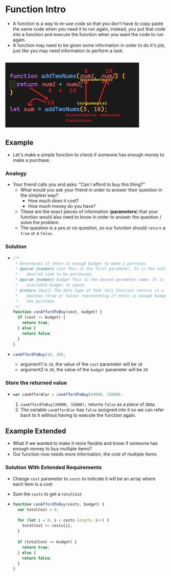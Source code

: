 # Function Intro

- A function is a way to re-use code so that you don't have to copy paste the same code when you need it to run again, instead, you put that code into a function and execute the function when you want the code to run again.
- A function may need to be given some information in order to do it's job, just like you may need information to perform a task.

## ![function-intro.png](./function-intro.png)

## Example

- Let's make a simple function to check if someone has enough money to make a purchase.

### Analogy

- Your friend calls you and asks: "Can I afford to buy this thing?"
  - What would you ask your friend in order to answer their question in the simplest way?
    - How much does it cost?
    - How much money do you have?
  - These are the exact pieces of information (**parameters**) that your function would also need to know in order to answer the question / solve the problem.
  - The question is a yes or no question, so our function should `return` a `true` or a `false`.

### Solution

- ```js
  /**
   * Determines if there is enough budget to make a purchase.
   * @param {number} cost This is the first parameter. It is the cost of the
   *    desired item to be purchased.
   * @param {number} budget This is the second parameter name. It is the
   *    available budget to spend.
   * @return {bool} The data type of that this function returns is a
   *    boolean (true or false) representing if there is enough budget to make
   *    the purchase.
   */
  function canAffordToBuy(cost, budget) {
    if (cost <= budget) {
      return true;
    } else {
      return false;
    }
  }
  ```

- ```js
  canAffordToBuy(10, 20);
  ```

  - argument1 is `10`, the value of the `cost` parameter will be `10`
  - argument2 is `20`, the value of the `budget` parameter will be `20`

### Store the returned value

- ```js
  var canAffordCar = canAffordToBuy(20000, 15000);
  ```

  1. `canAffordToBuy(20000, 15000);` returns `false` as a piece of data.
  2. The variable `canAffordCar` has `false` assigned into it so we can refer back to it without having to execute the function again.

## Example Extended

- What if we wanted to make it more flexible and know if someone has enough money to buy multiple items?
- Our function now needs more information, the cost of multiple items

### Solution With Extended Requirements

- Change `cost` parameter to `costs` to indicate it will be an array where each item is a cost
- Sum the `costs` to get a `totalCost`

- ```js
  function canAffordToBuy(costs, budget) {
    var totalCost = 0;

    for (let i = 0; i < costs.length; i++) {
      totalCost += costs[i];
    }

    if (totalCost <= budget) {
      return true;
    } else {
      return false;
    }
  }
  ```
